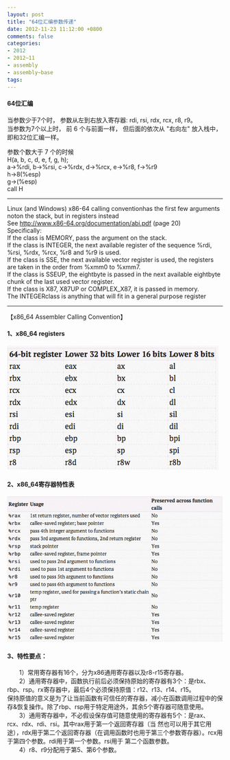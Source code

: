 ```yaml
---
layout: post
title: "64位汇编参数传递"
date: 2012-11-23 11:12:00 +0800
comments: false
categories:
- 2012
- 2012~11
- assembly
- assembly~base
tags:
---
```

#### 64位汇编
当参数少于7个时， 参数从左到右放入寄存器: rdi, rsi, rdx, rcx, r8, r9。  
当参数为7个以上时， 前 6 个与前面一样， 但后面的依次从 "右向左" 放入栈中，即和32位汇编一样。  

参数个数大于 7 个的时候  
H(a, b, c, d, e, f, g, h);  
a->%rdi,   b->%rsi,   c->%rdx,   d->%rcx,   e->%r8,   f->%r9  
h->8(%esp)  
g->(%esp)  
call H  

-------

Linux (and Windows) x86-64 calling conventionhas the first few arguments noton the stack, but in registers instead  
See http://www.x86-64.org/documentation/abi.pdf (page 20)  
Specifically:  
    If the class is MEMORY, pass the argument on the stack.  
    If the class is INTEGER, the next available register of the sequence %rdi, %rsi, %rdx, %rcx, %r8 and %r9 is used.   
    If the class is SSE, the next available vector register is used, the registers are taken in the order from %xmm0 to %xmm7.  
    If the class is SSEUP, the eightbyte is passed in the next available eightbyte chunk of the last used vector register.  
    If the class is X87, X87UP or COMPLEX_X87, it is passed in memory.  
The INTEGERclass is anything that will fit in a general purpose register  

-------
【x86_64 Assembler Calling Convention】

#### 1、x86_64 registers
![](/images/assembly/2013-06-04-1.png)  

#### 2、x86_64寄存器特性表
![](/images/assembly/2013-06-04-2.png)  

#### 3、特性要点：  
　　1）常用寄存器有16个，分为x86通用寄存器以及r8-r15寄存器。  
　　2）通用寄存器中，函数执行前后必须保持原始的寄存器有3个：是rbx、rbp、rsp。rx寄存器中，最后4个必须保持原值：r12、r13、r14、r15。  
	保持原值的意义是为了让当前函数有可信任的寄存器，减小在函数调用过程中的保存&恢复操作。除了rbp、rsp用于特定用途外，其余5个寄存器可随意使用。  
　　3）通用寄存器中，不必假设保存值可随意使用的寄存器有5个：是rax、rcx、rdx、rdi、rsi。其中rax用于第一个返回寄存器（当 然也可以用于其它用途），rdx用于第二个返回寄存器（在调用函数时也用于第三个参数寄存器）。rcx用于第四个参数。rdi用于第一个参数。rsi用于 第二个函数参数。  
　　4）r8、r9分配用于第5、第6个参数。  

